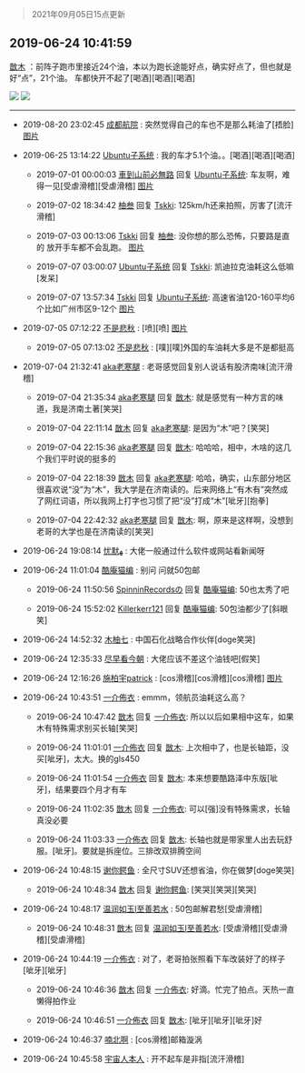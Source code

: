 > 2021年09月05日15点更新
<link rel="stylesheet" href="https://cdn.jsdelivr.net/gh/taotie6/sampleJSON@main/css/photo_show.css">


 ## 2019-06-24 10:41:59 

 [㪚木](https://www.coolapk.com/feed/12401633?shareKey=MmVjNzVmN2MwY2RiNjEzMTc0YzQ~) ：前阵子跑市里接近24个油，本以为跑长途能好点，确实好点了，但也就是好“点”，21个油。
车都快开不起了[喝酒][喝酒][喝酒] 

<div class="album">
<img class="img-item" src="http://image.coolapk.com/feed/2019/0624/10/1081091_699ed5ae_4116_7536@1080x1440.jpeg" />
<img class="img-item" src="http://image.coolapk.com/feed/2019/0624/10/1081091_125c09ac_4116_7538@896x1195.jpeg" />
</div>

 ------- 

- 2019-08-20 23:02:45 [成都航院](uid=2602617) : 突然觉得自己的车也不是那么耗油了[捂脸] [图片](http://image.coolapk.com/feed/2019/0820/23/2602617_37d3ff39_3364_61@1079x1920.jpeg)

- 2019-06-25 13:14:22 [Ubuntu子系统](uid=564568) : 我的车才5.1个油。。[喝酒][喝酒][喝酒] 

    - 2019-07-01 00:00:03 [車到山前必無路](uid=451141) 回复 [Ubuntu子系统](uid=564568): 车友啊，难得一见[受虐滑稽][受虐滑稽] [图片](http://image.coolapk.com/feed/2019/0701/00/451141_75983ef3_0400_8414@3325x2494.jpeg)

    - 2019-07-02 18:34:42 [柚叁](uid=1257073) 回复 [Tskki](uid=650475): 125km/h还来拍照，厉害了[流汗滑稽] 

    - 2019-07-03 00:13:06 [Tskki](uid=650475) 回复 [柚叁](uid=1257073): 没你想的那么恐怖，只要路是直的 放开手车都不会乱跑。 [图片](http://image.coolapk.com/feed/2019/0703/00/650475_2bb1de2d_3985_1357@210x168.jpeg)

    - 2019-07-07 03:00:07 [Ubuntu子系统](uid=564568) 回复 [Tskki](uid=650475): 凯迪拉克油耗这么低嘛[发呆] 

    - 2019-07-07 13:57:34 [Tskki](uid=650475) 回复 [Ubuntu子系统](uid=564568): 高速省油120-160平均6个比如广州市区9-12个 [图片](http://image.coolapk.com/feed/2019/0707/13/650475_83bfcd77_9053_4825@312x304.jpeg)

- 2019-07-05 07:12:22 [不是悲秋](uid=1503018) : [喷][喷] [图片](http://image.coolapk.com/feed/2019/0705/07/1503018_a3772c6d_1941_4633@1080x1920.jpeg)

    - 2019-07-05 07:13:02 [不是悲秋](uid=1503018) : [噗][噗]外国的车油耗大多是不是都挺高 

- 2019-07-04 21:32:41 [aka老寒腿](uid=1991822) : 老哥感觉回复别人说话有股济南味[流汗滑稽] 

    - 2019-07-04 21:35:34 [aka老寒腿](uid=1991822) 回复 [㪚木](uid=1081091): 就是感觉有一种方言的味道，我是济南土著[笑哭] 

    - 2019-07-04 22:11:14 [㪚木](uid=1081091) 回复 [aka老寒腿](uid=1991822): 是因为“木”吧？[笑哭] 

    - 2019-07-04 22:15:36 [aka老寒腿](uid=1991822) 回复 [㪚木](uid=1081091): 哈哈哈，相中，木啥的这几个我们平时说的挺多的 

    - 2019-07-04 22:18:39 [㪚木](uid=1081091) 回复 [aka老寒腿](uid=1991822): 哈哈，确实，山东部分地区很喜欢说“没”为“木”，我大学是在济南读的。后来网络上“有木有”突然成了网红词语，所以我网上打字也习惯了把“没”打成“木”[呲牙][抱拳] 

    - 2019-07-04 22:42:32 [aka老寒腿](uid=1991822) 回复 [㪚木](uid=1081091): 啊，原来是这样啊，没想到老哥的大学也是在济南读的[笑哭] 

- 2019-06-24 19:08:14 [忧默ﻬ](uid=1067431) : 大佬一般通过什么软件或网站看新闻呀 

- 2019-06-24 11:01:04 [酷庵猫编](uid=1755356) : 别问 问就50包邮 

    - 2019-06-24 11:50:56 [SpinninRecordsの](uid=1553674) 回复 [酷庵猫编](uid=1755356): 50也太秀了吧 

    - 2019-06-24 15:52:02 [Killerkerr121](uid=1250349) 回复 [酷庵猫编](uid=1755356): 50包油都少了[斜眼笑] 

- 2019-06-24 14:52:32 [木柚七](uid=1635067) : 中国石化战略合作伙伴[doge笑哭] 

- 2019-06-24 12:35:33 [尽早看今朝](uid=1715287) : 大佬应该不差这个油钱吧[假笑] 

- 2019-06-24 12:16:26 [施柏宇patrick](uid=470998) : [cos滑稽][cos滑稽][cos滑稽] [图片](http://image.coolapk.com/feed/2019/0221/14/2205850_1550729099_989@1080x1154.jpg)

- 2019-06-24 10:43:51 [一介佈衣](uid=796568) : emmm，领航员油耗这么高？ 

    - 2019-06-24 10:47:42 [㪚木](uid=1081091) 回复 [一介佈衣](uid=796568): 所以以后如果相中这车，如果木有特殊需求别买长轴[笑哭] 

    - 2019-06-24 11:01:01 [一介佈衣](uid=796568) 回复 [㪚木](uid=1081091): 上次相中了，也是长轴距，没买[呲牙]，太大。换的gls450 

    - 2019-06-24 11:01:54 [一介佈衣](uid=796568) 回复 [㪚木](uid=1081091): 本来想要酷路泽中东版[呲牙]，结果要四个月才有车 

    - 2019-06-24 11:02:35 [㪚木](uid=1081091) 回复 [一介佈衣](uid=796568): 可以[强]没有特殊需求，长轴真没必要 

    - 2019-06-24 11:03:33 [一介佈衣](uid=796568) 回复 [㪚木](uid=1081091): 长轴也就是带家里人出去玩舒服。[呲牙]。要就是拆座位。三排改双排腾空间 

- 2019-06-24 10:48:15 [谢你鳄鱼](uid=2063607) : 全尺寸SUV还想省油，你在做梦[doge笑哭] 

    - 2019-06-24 10:48:34 [㪚木](uid=1081091) 回复 [谢你鳄鱼](uid=2063607): [笑哭][笑哭][笑哭] 

- 2019-06-24 10:48:17 [温润如玉l至善若水](uid=1713789) : 50包邮解君愁[受虐滑稽] 

    - 2019-06-24 10:48:31 [㪚木](uid=1081091) 回复 [温润如玉l至善若水](uid=1713789): [受虐滑稽][受虐滑稽][受虐滑稽] 

- 2019-06-24 10:44:19 [一介佈衣](uid=796568) : 对了，老哥拍张照看下车改装好了的样子[呲牙][呲牙] 

    - 2019-06-24 10:46:36 [㪚木](uid=1081091) 回复 [一介佈衣](uid=796568): 好滴。忙完了拍点。天热一直懒得拍作业 

    - 2019-06-24 10:46:51 [一介佈衣](uid=796568) 回复 [㪚木](uid=1081091): [呲牙][呲牙][呲牙]好 

- 2019-06-24 10:46:37 [喃北啊](uid=1269396) : [cos滑稽]邮箱漩涡 

- 2019-06-24 10:45:58 [宇宙人本人](uid=1597114) : 开不起车是非指[流汗滑稽] 

